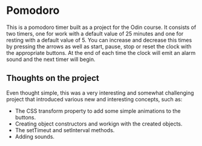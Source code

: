 # Pomodoro 

This is a pomodoro timer built as a project for the Odin course. It consists of two timers, one for work with a default value of 25 minutes and one for resting with a default value of 5. You can increase and decrease this times by pressing the arrows as well as start, pause, stop or reset the clock with the appropriate buttons. At the end of each time the clock will emit an alarm sound and the next timer will begin.

## Thoughts on the project

Even thought simple, this was a very interesting and somewhat challenging project that introduced various new and interesting concepts, such as:

- The CSS transform property to add some simple animations to the buttons.
- Creating object constructors and workign with the created objects.
- The setTimeut and setInterval methods.
- Adding sounds.
